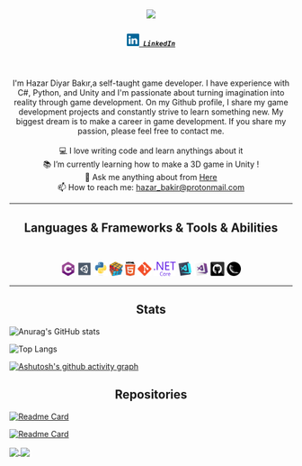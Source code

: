 <h1 align="center">
  <a href="https://git.io/typing-svg">
    <img src="https://readme-typing-svg.herokuapp.com/?lines=Hello,+There!+👋;This+is+Hazar+Bakır....;Nice+to+meet+you!&center=true&size=30">
  </a>
</h1>

<h5 align="center">
  <code><a href="https://www.linkedin.com/in/hazar-bak%C4%B1r-067a9a220/" title="LinkedIn Profile"><img width="22" src="images/linkedin.svg"> LinkedIn</a></code>
</h5>
<br>
<p align="center">
I'm Hazar Diyar Bakır,a self-taught game developer. I have experience with C#, Python, and Unity and I'm passionate about turning imagination into reality through game development. On my Github profile, I share my game development projects and constantly strive to learn something new. My biggest dream is to make a career in game development. If you share my passion, please feel free to contact me.
  <br>
  <br>
  💻 I love writing code and learn anythings about it
  <br>
  📚 I’m currently learning how to make a 3D game in Unity !
  <br>
  💬 Ask me anything about from <a href="https://github.com/HazarBakir/HazarBakir/issues" title="Issues">Here</a>
  <br>
  📫 How to reach me: <a href="mailto: hazar_bakir@protonmail.com">hazar_bakir@protonmail.com</a>
</p>

<hr>
<h2 align="center">Languages & Frameworks & Tools & Abilities</h2>
<br>
<p align="center">
  <code><img title="C#" height="25" src="images/cSharp.svg"></code>
  <code><img title="Unity" height="25" src="images/unity3d.svg"></code>
  <code><img title="Python" height="25" src="images/python-original.svg"></code>  
  <code><img title="Problem Solving" height="25" src="images/problemSolving.png"></code>
  <code><img title="HTML5" height="25" src="images/html5.svg"></code>
  <code><img title="Git" height="25" src="images/git-original.svg"></code>
  <code><img title=".NetCore" height="25" src="images/dotnetcore.svg"></code>
  <code><img title="Visual Studio Code" height="25" src="images/vscode.png"></code>
  <code><img title="Microsoft Visual Studio" height="25" src="images/visualstudio.png"></code>
  <code><img title="GitHub" height="25" src="images/github.svg"></code>
  <code><img title="Flask" height="25" src="images/flask.png"></code>
</p>
<hr>

<h2 align="center">Stats</h2>


  ![Anurag's GitHub stats](https://github-readme-stats.vercel.app/api?username=anuraghazra&show_icons=true&theme=transparent)

 
   ![Top Langs](https://github-readme-stats.vercel.app/api/top-langs/?username=HazarBakir&hide_progress=true&align="center"&theme=transparent)

 
 
  [![Ashutosh's github activity graph](https://github-readme-activity-graph.vercel.app/graph?username=HazarBakir&bg_color=dfffef&color=a40000&line=000000&point=a80000&area=true&hide_border=true&theme=transparent)](https://github.com/ashutosh00710/github-readme-activity-graph)


<h2 align="center">Repositories</h2>

  
  [![Readme Card](https://github-readme-stats.vercel.app/api/pin/?username=HazarBakir&repo=DontStop&theme=transparent)](https://github.com/HazarBakir/DontStop)
  
  [![Readme Card](https://github-readme-stats.vercel.app/api/pin/?username=HazarBakir&repo=FlappyBird&theme=transparent)](https://github.com/HazarBakir/FlappyBird)


<a href="https://github.com/HazarBakir/DontStop">
  <img align="center" src="https://github-readme-stats.vercel.app/api/pin/?username=HazarBakir&repo=DontStop&theme=transparent" />
</a>
<a href="https://github.com/HazarBakir/FlappyBird">
  <img align="center" src="https://github-readme-stats.vercel.app/api/pin/?username=HazarBakir&repo=FlappyBird&theme=transparent" />
</a>
